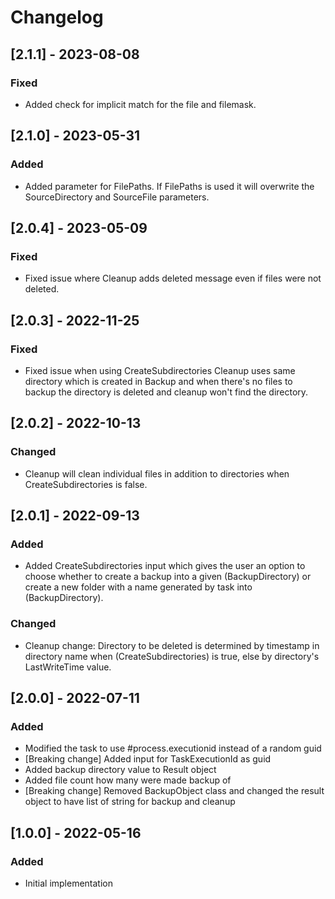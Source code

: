 # Changelog

## [2.1.1] - 2023-08-08
### Fixed
- Added check for implicit match for the file and filemask.

## [2.1.0] - 2023-05-31
### Added
- Added parameter for FilePaths. If FilePaths is used it will overwrite the SourceDirectory and SourceFile parameters.

## [2.0.4] - 2023-05-09
### Fixed
- Fixed issue where Cleanup adds deleted message even if files were not deleted.

## [2.0.3] - 2022-11-25
### Fixed
- Fixed issue when using CreateSubdirectories Cleanup uses same directory which is created in Backup and when there's no files to backup the directory is deleted and cleanup won't find the directory.

## [2.0.2] - 2022-10-13
### Changed
- Cleanup will clean individual files in addition to directories when CreateSubdirectories is false.

## [2.0.1] - 2022-09-13
### Added
- Added CreateSubdirectories input which gives the user an option to choose whether to create a backup into a given (BackupDirectory) or create a new folder with a name generated by task into (BackupDirectory).
### Changed
- Cleanup change: Directory to be deleted is determined by timestamp in directory name when (CreateSubdirectories) is true, else by directory's LastWriteTime value.

## [2.0.0] - 2022-07-11
### Added
- Modified the task to use #process.executionid instead of a random guid
- [Breaking change] Added input for TaskExecutionId as guid
- Added backup directory value to Result object
- Added file count how many were made backup of
- [Breaking change] Removed BackupObject class and changed the result object to have list of string for backup and cleanup

## [1.0.0] - 2022-05-16
### Added
- Initial implementation